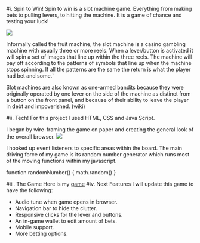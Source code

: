 #i. Spin to Win!
Spin to win is a slot machine game. Everything from making bets to pulling levers, to hitting the machine. It is a game of chance and testing your luck!

<img src="http://i.imgur.com/v1F8EgT.png">

Informally called the fruit machine, the slot machine is a casino gambling machine with usually three or more reels.  When a lever/button is activated it will spin a set of images that line up within the three reels. The machine will pay off according to the patterns of symbols that line up when the machine stops spinning. If all the patterns are the same the return is what the player had bet and some.`

Slot machines are also known as one-armed bandits because they were originally operated by one lever on the side of the machine as distinct from a button on the front panel, and because of their ability to leave the player in debt and impoverished. (wiki)


#ii. Tech!
For this project I used HTML, CSS and Java Script. 

I began by wire-framing the game on paper and creating the general look of the overall browser.
<img src="http://i.imgur.com/GW32B7g.jpg">

I hooked up event listeners to specific areas within the board.
The main driving force of my game is its random number generator which runs most of the moving functions within my javascript.

function randomNumber() {
math.random() }

#iii. The Game
Here is my <a href="https://NeonBrocolli.github.io/p1WireStories">game</a>
#iv. Next Features 
I will update this game to have the following:

* Audio tune when game opens in browser.
* Navigation bar to hide the clutter.
* Responsive clicks for the lever and buttons.
* An in-game wallet to edit amount of bets.
* Mobile support.
* More betting options.